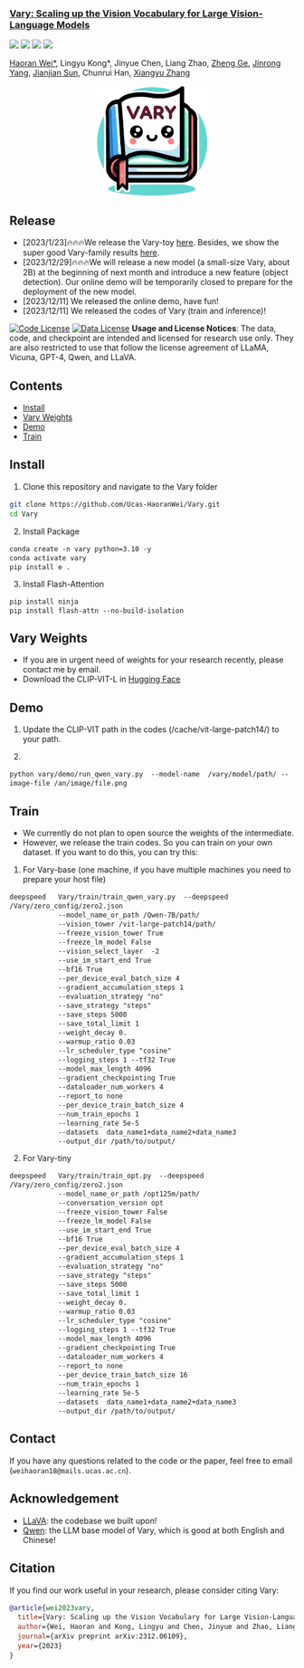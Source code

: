 <h3><a href="">Vary: Scaling up the Vision Vocabulary for Large Vision-Language Models</a></h3>
<a href="https://varybase.github.io/"><img src="https://img.shields.io/badge/Project-Page-Green"></a>
<a href="https://arxiv.org/abs/2312.06109"><img src="https://img.shields.io/badge/Paper-PDF-orange"></a> 
<a href="http://region-31.seetacloud.com:22701/"><img src="https://img.shields.io/badge/demo-blue"></a> 
<a href="https://zhuanlan.zhihu.com/p/671420712"><img src="https://img.shields.io/badge/zhihu-yellow"></a> 

[Haoran Wei*](https://scholar.google.com/citations?user=J4naK0MAAAAJ&hl=en), Lingyu Kong*, Jinyue Chen, Liang Zhao, [Zheng Ge](https://joker316701882.github.io/), [Jinrong Yang](https://yancie-yjr.github.io/), [Jianjian Sun](https://scholar.google.com/citations?user=MVZrGkYAAAAJ&hl=en), Chunrui Han, [Xiangyu Zhang](https://scholar.google.com/citations?user=yuB-cfoAAAAJ&hl=en)
	


<p align="center">
<img src="assets/logo.jpg" style="width: 200px" align=center>
</p>

## Release
- [2023/1/23]🔥🔥🔥We release the Vary-toy [here](https://github.com/Ucas-HaoranWei/Vary-toy). Besides, we show the super good Vary-family results [here](https://github.com/Ucas-HaoranWei/Vary-family).
- [2023/12/29]🔥🔥🔥We will release a new model (a small-size Vary, about 2B) at the beginning of next month and introduce a new feature (object detection). Our online demo will be temporarily closed to prepare for the deployment of the new model.
- [2023/12/11] We released the online demo, have fun! 
- [2023/12/11] We released the codes of Vary (train and inference)! 

[![Code License](https://img.shields.io/badge/Code%20License-Apache_2.0-green.svg)](https://github.com/tatsu-lab/stanford_alpaca/blob/main/LICENSE)
[![Data License](https://img.shields.io/badge/Data%20License-CC%20By%20NC%204.0-red.svg)](https://github.com/tatsu-lab/stanford_alpaca/blob/main/DATA_LICENSE)
**Usage and License Notices**: The data, code, and checkpoint are intended and licensed for research use only. They are also restricted to use that follow the license agreement of LLaMA, Vicuna, GPT-4, Qwen, and LLaVA. 


## Contents
- [Install](#install)
- [Vary Weights](#vary-weights)
- [Demo](#Demo)
- [Train](#train)

## Install
1. Clone this repository and navigate to the Vary folder
```bash
git clone https://github.com/Ucas-HaoranWei/Vary.git
cd Vary
```
2. Install Package
```Shell
conda create -n vary python=3.10 -y
conda activate vary
pip install e .
```

3. Install Flash-Attention
```
pip install ninja
pip install flash-attn --no-build-isolation
```

## Vary Weights
- If you are in urgent need of weights for your research recently, please contact me by email. 
- Download the CLIP-VIT-L in [Hugging Face](https://huggingface.co/openai/clip-vit-large-patch14/tree/main)
  
## Demo
1. Update the CLIP-VIT path in the codes (/cache/vit-large-patch14/) to your path.

2.
```Shell
python vary/demo/run_qwen_vary.py  --model-name  /vary/model/path/ --image-file /an/image/file.png
```
## Train
- We currently do not plan to open source the weights of the intermediate.
- However, we release the train codes. So you can train on your own dataset.
If you want to do this, you can try this:
1. For Vary-base (one machine, if you have multiple machines you need to prepare your host file)
```Shell
deepspeed   Vary/train/train_qwen_vary.py  --deepspeed /Vary/zero_config/zero2.json
            --model_name_or_path /Qwen-7B/path/
            --vision_tower /vit-large-patch14/path/
            --freeze_vision_tower True
            --freeze_lm_model False
            --vision_select_layer  -2
            --use_im_start_end True
            --bf16 True
            --per_device_eval_batch_size 4
            --gradient_accumulation_steps 1
            --evaluation_strategy "no"
            --save_strategy "steps"
            --save_steps 5000
            --save_total_limit 1
            --weight_decay 0.
            --warmup_ratio 0.03
            --lr_scheduler_type "cosine"
            --logging_steps 1 --tf32 True
            --model_max_length 4096
            --gradient_checkpointing True
            --dataloader_num_workers 4
            --report_to none
            --per_device_train_batch_size 4
            --num_train_epochs 1
            --learning_rate 5e-5
            --datasets  data_name1+data_name2+data_name3
            --output_dir /path/to/output/
```
2. For Vary-tiny
```Shell
deepspeed   Vary/train/train_opt.py  --deepspeed /Vary/zero_config/zero2.json
            --model_name_or_path /opt125m/path/
            --conversation_version opt
            --freeze_vision_tower False
            --freeze_lm_model False
            --use_im_start_end True
            --bf16 True
            --per_device_eval_batch_size 4
            --gradient_accumulation_steps 1
            --evaluation_strategy "no"
            --save_strategy "steps"
            --save_steps 5000
            --save_total_limit 1
            --weight_decay 0.
            --warmup_ratio 0.03
            --lr_scheduler_type "cosine"
            --logging_steps 1 --tf32 True
            --model_max_length 4096
            --gradient_checkpointing True
            --dataloader_num_workers 4
            --report_to none
            --per_device_train_batch_size 16
            --num_train_epochs 1
            --learning_rate 5e-5
            --datasets  data_name1+data_name2+data_name3
            --output_dir /path/to/output/
```


## Contact
If you have any questions related to the code or the paper, feel free to email (`weihaoran18@mails.ucas.ac.cn`).

## Acknowledgement
- [LLaVA](https://github.com/lm-sys/FastChat): the codebase we built upon!
- [Qwen](https://github.com/QwenLM/Qwen): the LLM base model of Vary, which is good at both English and Chinese!




## Citation
If you find our work useful in your research, please consider citing Vary:
```bibtex
@article{wei2023vary,
  title={Vary: Scaling up the Vision Vocabulary for Large Vision-Language Models},
  author={Wei, Haoran and Kong, Lingyu and Chen, Jinyue and Zhao, Liang and Ge, Zheng and Yang, Jinrong and Sun, Jianjian and Han, Chunrui and Zhang, Xiangyu},
  journal={arXiv preprint arXiv:2312.06109},
  year={2023}
}
```
